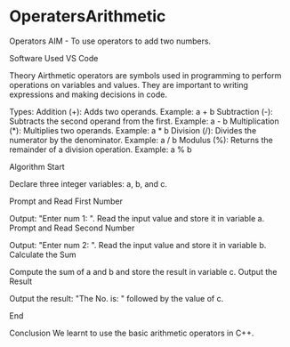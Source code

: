 # OperatersArithmetic
Operators AIM - To use operators to add two numbers.

Software Used VS Code

Theory Airthmetic operators are symbols used in programming to perform operations on variables and values. They are important to writing expressions and making decisions in code.

Types: Addition (+): Adds two operands. Example: a + b Subtraction (-): Subtracts the second operand from the first. Example: a - b Multiplication (*): Multiplies two operands. Example: a * b Division (/): Divides the numerator by the denominator. Example: a / b Modulus (%): Returns the remainder of a division operation. Example: a % b

Algorithm Start

Declare three integer variables: a, b, and c.

Prompt and Read First Number

Output: "Enter num 1: ". Read the input value and store it in variable a. Prompt and Read Second Number

Output: "Enter num 2: ". Read the input value and store it in variable b. Calculate the Sum

Compute the sum of a and b and store the result in variable c. Output the Result

Output the result: "The No. is: " followed by the value of c.

End

Conclusion We learnt to use the basic arithmetic operators in C++.
